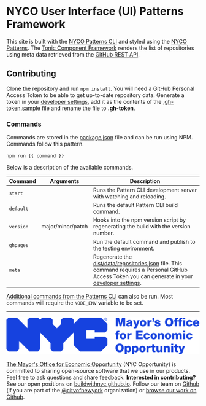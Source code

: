 # NYCO User Interface (UI) Patterns Framework

This site is built with the [NYCO Patterns CLI](https://github.com/CityOfNewYork/patterns-cli) and styled using the [NYCO Patterns](https://cityofnewyork.github.io/nyco-patterns). The [Tonic Component Framework](https://tonicframework.dev/) renders the list of repositories using meta data retrieved from the [GitHub REST API](https://docs.github.com/en/rest).

## Contributing

Clone the repository and run `npm install`. You will need a GitHub Personal Access Token to be able to get up-to-date repository data. Generate a token in your [developer settings](https://github.com/settings/tokens), add it as the contents of the [.gh-token.sample](.gh-token.sample) file and rename the file to **.gh-token**.

### Commands

Commands are stored in the [package.json](package.json) file and can be run using NPM. Commands follow this pattern.

```shell
npm run {{ command }}
```

Below is a description of the available commands.

Command   | Arguments         | Description
----------|-------------------|-
`start`   |                   | Runs the Pattern CLI development server with watching and reloading.
`default` |                   | Runs the default Pattern CLI build command.
`version` | major/minor/patch | Hooks into the npm version script by regenerating the build with the version number.
`ghpages` |                   | Run the default command and publish to the testing environment.
`meta`    |                   | Regenerate the [dist/data/repositories.json](dist/data/repositories.json) file. This command requires a Personal GitHub Access Token you can generate in your [developer settings](https://github.com/settings/tokens).

[Additional commands from the Patterns CLI](https://github.com/CityOfNewYork/patterns-cli#commands) can also be run. Most commands will require the `NODE_ENV` variable to be set.

---

![The Mayor's Office for Economic Opportunity](NYCMOEO_SecondaryBlue256px.svg)

[The Mayor's Office for Economic Opportunity](http://nyc.gov/opportunity) (NYC Opportunity) is committed to sharing open-source software that we use in our products. Feel free to ask questions and share feedback. **Interested in contributing?** See our open positions on [buildwithnyc.github.io](http://buildwithnyc.github.io/). Follow our team on [Github](https://github.com/orgs/CityOfNewYork/teams/nycopportunity) (if you are part of the [@cityofnewyork](https://github.com/CityOfNewYork/) organization) or [browse our work on Github](https://github.com/search?q=nycopportunity).
